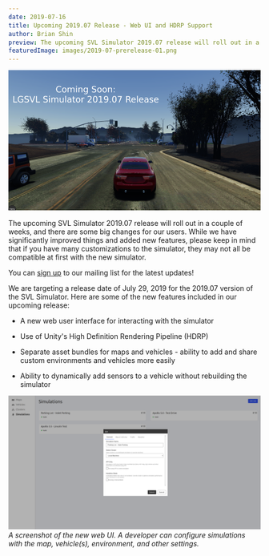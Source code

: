 ```yaml
---
date: 2019-07-16
title: Upcoming 2019.07 Release - Web UI and HDRP Support
author: Brian Shin
preview: The upcoming SVL Simulator 2019.07 release will roll out in a couple of weeks, and there are some big changes for our users.
featuredImage: images/2019-07-prerelease-01.png
---
```


![2019.07 Upcoming Release](images/2019-07-prerelease-01.png)

The upcoming SVL Simulator 2019.07 release will roll out in a couple of weeks, and there are some big changes for our users. While we have significantly improved things and added new features, please keep in mind that if you have many customizations to the simulator, they may not all be compatible at first with the new simulator.

You can [sign up](http://eepurl.com/gpuhkb) to our mailing list for the latest updates!

We are targeting a release date of July 29, 2019 for the 2019.07 version of the SVL Simulator. Here are some of the new features included in our upcoming release:

- A new web user interface for interacting with the simulator

- Use of Unity's High Definition Rendering Pipeline (HDRP)

- Separate asset bundles for maps and vehicles - ability to add and share custom environments and vehicles more easily

- Ability to dynamically add sensors to a vehicle without rebuilding the simulator

![Edit Simulation](images/2019-07-prerelease-02.png)
_A screenshot of the new web UI. A developer can configure simulations with the map, vehicle(s), environment, and other settings._
